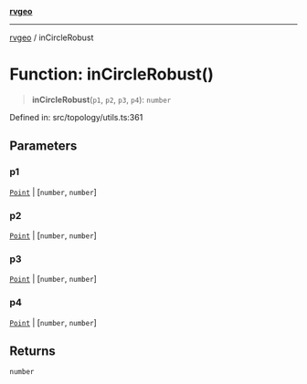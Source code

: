 [**rvgeo**](../README.md)

***

[rvgeo](../globals.md) / inCircleRobust

# Function: inCircleRobust()

> **inCircleRobust**(`p1`, `p2`, `p3`, `p4`): `number`

Defined in: src/topology/utils.ts:361

## Parameters

### p1

[`Point`](../classes/Point.md) | \[`number`, `number`\]

### p2

[`Point`](../classes/Point.md) | \[`number`, `number`\]

### p3

[`Point`](../classes/Point.md) | \[`number`, `number`\]

### p4

[`Point`](../classes/Point.md) | \[`number`, `number`\]

## Returns

`number`
